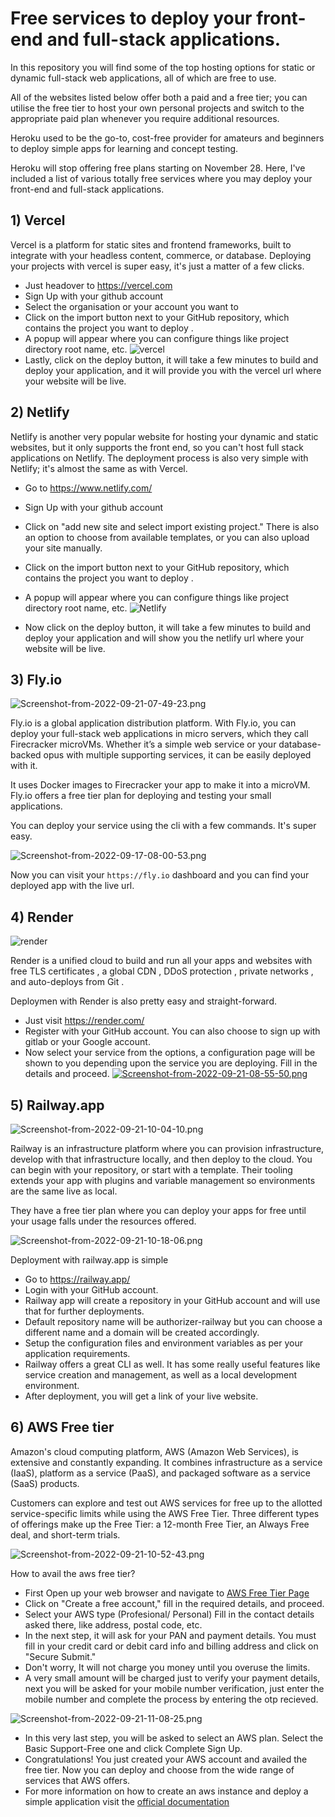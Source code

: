 

# Free services to deploy your front-end and full-stack applications.


In this repository you will find some of the top hosting options for static or dynamic full-stack web applications, all of which are free to use.


All of the websites listed below offer both a paid and a free tier; you can utilise the free tier to host your own personal projects and switch to the appropriate paid plan whenever you require additional resources.


Heroku used to be the go-to, cost-free provider for amateurs and beginners to deploy simple apps for learning and concept testing.


Heroku will stop offering free plans starting on November 28.
Here, I've included a list of various totally free services where you may deploy your front-end and full-stack applications.


## 1) Vercel
Vercel is a platform for static sites and frontend frameworks, built to integrate with your headless content, commerce, or database.
Deploying your projects with vercel is super easy, it's just a matter of a few clicks.


* Just headover to https://vercel.com
* Sign Up with your github account
* Select the organisation or your account you want to
* Click on the import button next to your GitHub repository, which contains the project you want to deploy .
* A popup will appear where you can configure things like project directory root name, etc.
![vercel](https://d585tldpucybw.cloudfront.net/sfimages/default-source/blogs/2021/2021-06/vercel-import-project.png)
* Lastly, click on the deploy button, it will take a few minutes to build and deploy your application, and it will provide you with the vercel url where your website will be live.
>>


## 2) Netlify
Netlify is another very popular website for hosting your dynamic and static websites, but it only supports the front end, so you can't host full stack applications on Netlify.
The deployment process is also very simple with Netlify; it's almost the same as with Vercel.


* Go to https://www.netlify.com/
* Sign Up with your github account
* Click on "add new site and select import existing project." There is also an option to choose from available templates, or you can also upload your site manually.
* Click on the import button next to your GitHub repository, which contains the project you want to deploy .
* A popup will appear where you can configure things like project directory root name, etc.
![Netlify](https://i.postimg.cc/XYtKn52R/Screenshot-from-2022-09-17-08-00-53.png)


* Now click on the deploy button, it will take a few minutes to build and deploy your application and will show you the netlify url where your website will be live.


## 3) Fly.io
![Screenshot-from-2022-09-21-07-49-23.png](https://i.postimg.cc/QNwfSFGD/Screenshot-from-2022-09-21-07-49-23.png)


Fly.io is a global application distribution platform. With Fly.io, you can deploy your full-stack web applications in micro servers, which they call Firecracker microVMs.
Whether it’s a simple web service or your database-backed opus with multiple supporting services, it can be easily deployed with it.


It uses Docker images to Firecracker your app to make it into a microVM.
Fly.io offers a free tier plan for deploying and testing your small applications.


You can deploy your service using the cli with a few commands. It's super easy.


![Screenshot-from-2022-09-17-08-00-53.png](https://images.ctfassets.net/zojzzdop0fzx/5R82mOEzaEyz5QQo6q4HLE/194ecd69dd35b08c3cabc2b0430d7b14/fly-speedrun.png)


Now you can visit your ```https://fly.io``` dashboard and you can find your deployed app with the live url.


## 4) Render
![render](https://i.postimg.cc/TwBybMyV/Screenshot-from-2022-09-21-08-40-48.png)


Render is a unified cloud to build and run all your apps and
websites with free TLS certificates , a global CDN , DDoS
protection , private networks , and auto-deploys from Git .


Deploymen with Render is also pretty easy and straight-forward.


* Just visit https://render.com/
* Register with your GitHub account. You can also choose to sign up with gitlab or your Google account.
* Now select your service from the options, a configuration page will be shown to you depending upon the service you are deploying. Fill in the details and proceed.
[![Screenshot-from-2022-09-21-08-55-50.png](https://i.postimg.cc/vm5Mh4ZS/Screenshot-from-2022-09-21-08-55-50.png)](https://postimg.cc/R3CjVVfc)



## 5) Railway.app
![Screenshot-from-2022-09-21-10-04-10.png](https://i.postimg.cc/vTxsNh7M/Screenshot-from-2022-09-21-10-04-10.png)


Railway is an infrastructure platform where you can provision infrastructure, develop with that infrastructure locally, and then deploy to the cloud.
You can begin with your repository, or start with a template. Their tooling extends your app with plugins and variable management so environments are the same live as local.


They have a free tier plan where you can deploy your apps for free until your usage falls under the resources offered.


![Screenshot-from-2022-09-21-10-18-06.png](https://i.postimg.cc/jqMJf4S5/Screenshot-from-2022-09-21-10-18-06.png)


Deployment with railway.app is simple


* Go to https://railway.app/
* Login with your GitHub account.
* Railway app will create a repository in your GitHub account and will use that for further deployments.
* Default repository name will be authorizer-railway but you can choose a different name and a domain will be created accordingly.
* Setup the configuration files and environment variables as per your application requirements.
* Railway offers a great CLI as well. It has some really useful features like service creation and management, as well as a local development environment.
* After deployment, you will get a link of your live website.


## 6) AWS Free tier


Amazon's cloud computing platform, AWS (Amazon Web Services), is extensive and constantly expanding. It combines infrastructure as a service (IaaS), platform as a service (PaaS), and packaged software as a service (SaaS) products.


Customers can explore and test out AWS services for free up to the allotted service-specific limits while using the AWS Free Tier. Three different types of offerings make up the Free Tier: a 12-month Free Tier, an Always Free deal, and short-term trials.


![Screenshot-from-2022-09-21-10-52-43.png](https://i.postimg.cc/d3s2cG8x/Screenshot-from-2022-09-21-10-52-43.png)


How to avail the aws free tier?


* First Open up your web browser and navigate to <a href="https://go.aws/3S372my" target="_blank"> AWS Free Tier Page </a>
* Click on "Create a free account," fill in the required details, and proceed.
* Select your AWS type (Profesional/ Personal) Fill in the contact details asked there, like address, postal code, etc.
* In the next step, it will ask for your PAN and payment details. You must fill in your credit card or debit card info and billing address and click on "Secure Submit."
* Don't worry, It will not charge you money until you overuse the limits.
* A very small amount will be charged just to verify your payment details, next you will be asked for your mobile number verification, just enter the mobile number and complete the process by entering the otp recieved.


![Screenshot-from-2022-09-21-11-08-25.png](https://i.postimg.cc/TYB2Wfpk/Screenshot-from-2022-09-21-11-08-25.png)


* In this very last step, you will be asked to select an AWS plan. Select the Basic Support-Free one and click Complete Sign Up.
* Congratulations! You just created your AWS account and availed the free tier. Now you can deploy and choose from the wide range of services that AWS offers.
* For more information on how to create an aws instance and deploy a simple application visit the <a href="https://docs.aws.amazon.com/codedeploy/latest/userguide/tutorials-windows-launch-instance.html" target="_blank"> official documentation </a>
